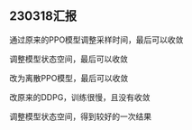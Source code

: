## 230318汇报

通过原来的PPO模型调整采样时间，最后可以收敛

调整模型状态空间，最后可以收敛

改为离散PPO模型，最后可以收敛

改原来的DDPG，训练很慢，且没有收敛

调整模型状态空间，得到较好的一次结果